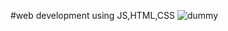 #web development using JS,HTML,CSS
![dummy](https://github.com/user-attachments/assets/992dba61-6dca-4f19-b5e6-5e145a337abc)
